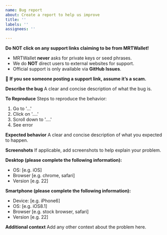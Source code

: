```yaml
---
name: Bug report
about: Create a report to help us improve
title: ''
labels: ''
assignees: ''

---
```

**Do NOT click on any support links claiming to be from MRTWallet!**  

- MRTWallet **never** asks for private keys or seed phrases.  
- We do **NOT** direct users to external websites for support.  
- Official support is only available via **GitHub Issues**.  

🚨 **If you see someone posting a support link, assume it’s a scam.**  


**Describe the bug**
A clear and concise description of what the bug is.

**To Reproduce**
Steps to reproduce the behavior:
1. Go to '...'
2. Click on '....'
3. Scroll down to '....'
4. See error

**Expected behavior**
A clear and concise description of what you expected to happen.

**Screenshots**
If applicable, add screenshots to help explain your problem.

**Desktop (please complete the following information):**
 - OS: [e.g. iOS]
 - Browser [e.g. chrome, safari]
 - Version [e.g. 22]

**Smartphone (please complete the following information):**
 - Device: [e.g. iPhone6]
 - OS: [e.g. iOS8.1]
 - Browser [e.g. stock browser, safari]
 - Version [e.g. 22]

**Additional context**
Add any other context about the problem here.
